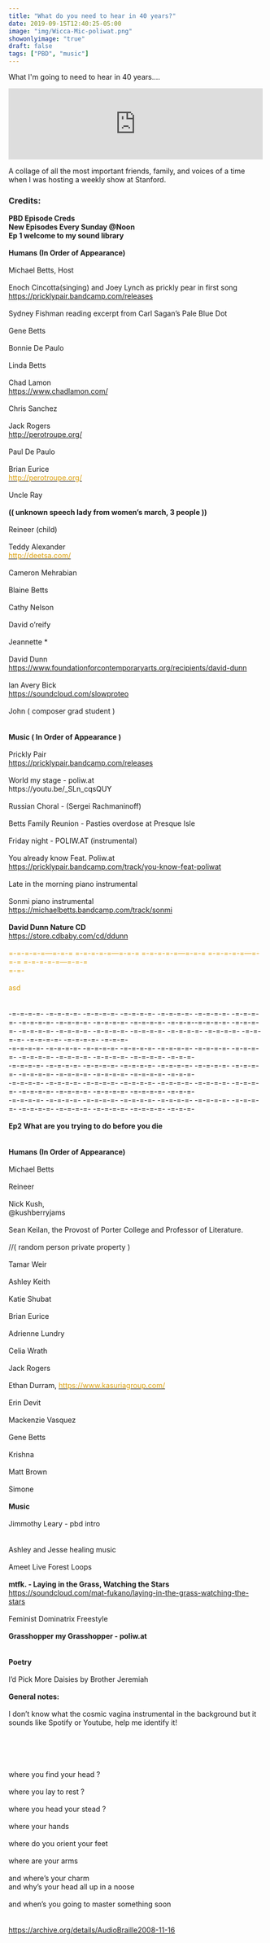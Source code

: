 ```yaml
---
title: "What do you need to hear in 40 years?"
date: 2019-09-15T12:40:25-05:00
image: "img/Wicca-Mic-poliwat.png"
showonlyimage: "true"
draft: false
tags: ["PBD", "music"]
---
```


What I'm going to need to hear in 40 years....

<iframe src="https://archive.org/embed/pbdep1" width="500" height="140" frameborder="0" webkitallowfullscreen="true" mozallowfullscreen="true" allowfullscreen></iframe>

A collage of all the most important friends, family, and voices of a time when I was hosting a weekly show at Stanford.

### Credits:

<div><b>PBD Episode Creds</b></div>
<div><b>New Episodes Every Sunday @Noon</b></div>
<div><b>Ep 1 welcome to my sound library </b></div>
<div><b><br></b></div>
<div><b>Humans (In Order of Appearance)</b></div>
<div><b><br></b></div>
<div>Michael Betts, Host<b><br></b></div>
<div><b><br></b></div>
<div>Enoch Cincotta(singing) and Joey Lynch as prickly pear in first song</div>
<div><u>https://pricklypair.bandcamp.com/releases</u><br></div>
<div><br></div>
<div>Sydney Fishman reading excerpt from Carl Sagan’s Pale Blue Dot </div>
<div><br></div>
<div>Gene Betts</div>
<div><br></div>
<div>Bonnie De Paulo </div>
<div><br></div>
<div>Linda Betts</div>
<div><br></div>
<div>Chad Lamon </div>
<div><u>https://www.chadlamon.com/</u><br></div>
<div><br></div>
<div>Chris Sanchez</div>
<div><br></div>
<div>Jack Rogers</div>
<div><u>http://perotroupe.org/</u><br></div>
<div><br></div>
<div>Paul De Paulo </div>
<div><br></div>
<div>Brian Eurice </div>
<div><u><font color="#DCA00D">http://perotroupe.org/</font></u><br></div>
<div><br></div>
<div>Uncle Ray<b><br></b></div>
<div><b><br></b></div>
<div><b>(( unknown speech lady from women’s march, 3 people ))</b></div>
<div><b><br></b></div>
<div>Reineer (child)</div>
<div><br></div>
<div>Teddy Alexander </div>
<div><u><font color="#DCA00D">http://deetsa.com/</font></u><br></div>
<div><br></div>
<div>Cameron Mehrabian</div>
<div><br></div>
<div>Blaine Betts </div>
<div><br></div>
<div>Cathy Nelson</div>
<div><br></div>
<div>David o’reify</div>
<div><br></div>
<div>Jeannette *</div>
<div><br></div>
<div>David Dunn </div>
<div><u>https://www.foundationforcontemporaryarts.org/recipients/david-dunn</u><br></div>
<div><br></div>
<div>Ian Avery Bick</div>
<div><u>https://soundcloud.com/slowproteo</u><br></div>
<div><br></div>
<div>John ( composer grad student ) <b><br></b></div>
<div><b><br></b></div>
<div><b><br></b></div>
<div><b>Music ( In Order of Appearance )</b></div>
<div><br></div>
<div>Prickly Pair</div>
<div><u>https://pricklypair.bandcamp.com/releases</u><br></div>
<div><br></div>
<div>World my stage - poliw.at </div>
<div>https://youtu.be/_SLn_cqsQUY<br></div>
<div><br></div>
<div>Russian Choral - (Sergei Rachmaninoff)</div>
<div><br></div>
<div>Betts Family Reunion - Pasties overdose at Presque Isle<br></div>
<div><font color="#DCA00D"><br></font></div>
<div>Friday night - POLIW.AT (instrumental)</div>
<div><font color="#DCA00D"><br></font></div>
<div>You already know Feat. Poliw.at</div>
<div><u>https://pricklypair.bandcamp.com/track/you-know-feat-poliwat</u><font color="#DCA00D"><br></font></div>
<div><font color="#DCA00D"><br></font></div>
<div>Late in the morning piano instrumental </div>
<div><font color="#DCA00D"><br></font></div>
<div>Sonmi piano instrumental </div>
<div><u>https://michaelbetts.bandcamp.com/track/sonmi</u><font color="#DCA00D"><br></font></div>
<div><font color="#DCA00D"><br></font></div>
<div><b>David Dunn Nature CD</b><font color="#DCA00D"><br></font></div>
<div><u>https://store.cdbaby.com/cd/ddunn</u><font color="#DCA00D"><br></font></div>
<div><font color="#DCA00D"><br></font></div>
<div><font color="#DCA00D">=-=-=-=-=—=-=-= =-=-=-=-=—=-=-= =-=-=-=-=—=-=-= =-=-=-=-=—=-=-= =-=-=-=-=—=-=-=</font></div>
<div><font color="#DCA00D">=-=-</font></div>
<div><font color="#DCA00D"><br></font></div>
<div><font color="#DCA00D">asd</font></div>
<div><font color="#DCA00D"><br></font></div>
<div><font color="#DCA00D"><br></font></div>
<div>-=-=-=-=- -=-=-=-=- -=-=-=-=- -=-=-=-=- -=-=-=-=- -=-=-=-=- -=-=-=-=- -=-=-=-=- -=-=-=-=- -=-=-=-=- -=-=-=-=- -=-=-=--=-=-=-=- -=-=-=-=- -=-=-=-=- -=-=-=-=- -=-=-=-=- -=-=-=-=- -=-=-=-=- -=-=-=-=- -=-=-=-=- -=-=-=-=- -=-=-=-=- -=-=-=-</div>
<div>-=-=-=-=- -=-=-=-=- -=-=-=-=- -=-=-=-=- -=-=-=-=- -=-=-=-=- -=-=-=-=- -=-=-=-=- -=-=-=-=- -=-=-=-=- -=-=-=-=- -=-=-=-</div>
<div>-=-=-=-=- -=-=-=-=- -=-=-=-=- -=-=-=-=- -=-=-=-=- -=-=-=-=- -=-=-=-=- -=-=-=-=- -=-=-=-=- -=-=-=-=- -=-=-=-=- -=-=-=-</div>
<div>-=-=-=-=- -=-=-=-=- -=-=-=-=- -=-=-=-=- -=-=-=-=- -=-=-=-=- -=-=-=-=- -=-=-=-=- -=-=-=-=- -=-=-=-=- -=-=-=-=- -=-=-=-</div>
<div>-=-=-=-=- -=-=-=-=- -=-=-=-=- -=-=-=-=- -=-=-=-=- -=-=-=-=- -=-=-=-=- -=-=-=-=- -=-=-=-=- -=-=-=-=- -=-=-=-=- -=-=-=-</div>
<div><br></div>
<div><b>Ep2 What are you trying to do before you die </b></div>
<div><b><br></b></div>
<div><br></div>
<div><b>Humans (In Order of Appearance)</b><br></div>
<div><br></div>
<div>Michael Betts </div>
<div><br></div>
<div>Reineer </div>
<div><br></div>
<div>Nick Kush,</div>
<div>@kushberryjams</div>
<div><br></div>
<div>Sean Keilan, the Provost of Porter College and Professor of Literature.</div>
<div><br></div>
<div>//( random person private property )</div>
<div><br></div>
<div>Tamar Weir</div>
<div><br></div>
<div>Ashley Keith </div>
<div><br></div>
<div>Katie Shubat </div>
<div><br></div>
<div>Brian Eurice  </div>
<div><br></div>
<div>Adrienne Lundry </div>
<div><br></div>
<div>Celia Wrath</div>
<div><br></div>
<div>Jack Rogers</div>
<div><br></div>
<div>Ethan Durram, <u><font color="#DCA00D">https://www.kasuriagroup.com/</font></u><br></div>
<div><br></div>
<div>Erin Devit </div>
<div><br></div>
<div>Mackenzie Vasquez</div>
<div><br></div>
<div>Gene Betts </div>
<div><br></div>
<div>Krishna </div>
<div><br></div>
<div>Matt Brown</div>
<div><br></div>
<div>Simone </div>
<div><br></div>
<div><b>Music </b><br></div>
<div><br></div>
<div>Jimmothy Leary - pbd intro </div>
<div><br></div>
<div><br></div>
<div>Ashley and Jesse healing music</div>
<div><br></div>
<div>Ameet Live Forest Loops </div>
<div><br></div>
<div><b>mtfk. - Laying in the Grass, Watching the Stars</b></div>
<div><u>https://soundcloud.com/mat-fukano/laying-in-the-grass-watching-the-stars</u><br></div>
<div><br></div>
<div>Feminist Dominatrix Freestyle  </div>
<div><br></div>
<div><b>Grasshopper my Grasshopper - </b><b>poliw.at</b><b> </b></div>
<div><b><br></b></div>
<div><b><br></b></div>
<div><b>Poetry</b><br></div>
<div><br></div>
<div>I’d Pick More Daisies by Brother Jeremiah</div>
<div><br></div>
<div><b>General notes:</b></div>
<div><b><br></b></div>
<div>I don’t know what the cosmic vagina instrumental in the background but it sounds like Spotify or Youtube, help me identify it!  </div>
<div><br></div>
<div><br></div>
<div><br></div>
<div><br></div>
<div><br></div>
<div>where you find your head  ?</div>
<div><br></div>
<div>where you lay to rest ? </div>
<div><br></div>
<div>where you head your stead ? </div>
<div><br></div>
<div>where your hands </div>
<div><br></div>
<div>where do you orient your feet </div>
<div><br></div>
<div>where are your arms </div>
<div><br></div>
<div>and where’s your charm </div>
<div> </div>
<div>and why’s your head all up in a noose </div>
<div><br></div>
<div>and when’s you going to master something soon </div>
<div><br></div>
<div><br></div>
<div><u>https://archive.org/details/AudioBraille2008-11-16</u></div>
